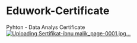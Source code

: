 # Eduwork-Certificate
Pyhton - Data Analys Certificate
[![Uploading Sertifikat-ibnu malik_page-0001.jpg…]()
](https://drive.google.com/drive/u/0/folders/1gio14xSkNWhMBMC7hyg23G_C_mQWsc5s)
